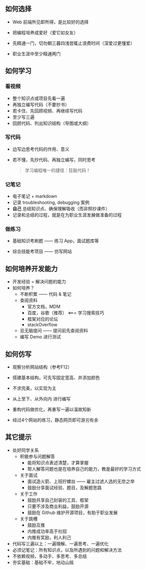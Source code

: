 ## **如何选择**

- Web 前端所见即所得，是比较好的选择

- 把编程培养成爱好（爱它如女友）

- 先精通一门，切勿朝三暮四浅尝辄止浪费时间（深爱过更懂爱）

- 职业生涯中至少精通两门

  

## **如何学习**

### 看视频

- 整个知识点或项目先看一遍
- 再独立编写代码（不要抄书）
- 若卡住、先回顾视频、再继续写代码
- 至少写三遍
- 回顾代码、列出知识结构（导图或大纲）

### 写代码

* 边写边思考代码的作用、意义

* 若不懂，先抄代码、再独立编写，同时思考

  > 学习编程唯一的捷径：狂敲代码！

### 记笔记

* 电子笔记 + markdown
* 记录 troubleshooting, debugging 案例
* **自己** 总结知识点、确保理解吸收（而非照抄课件）
* 记录和总结的过程，就是在为职业生涯发展做准备的过程

### 做练习

* 基础知识考刷题 —— 练习 App，面试题库等

* 综合技能考项目 —— 仿写网站

  

## 如何培养开发能力

* 开发经验 = 解决问题的能力
* 如何培养？
  * 不断积累 —— 代码 & 笔记
  * 查阅资料
    * 官方文档，MDM
    * 百度，谷歌（推荐） <=== 学习搜索技巧
    * 框架对应的论坛
    * stackOverflow
  * 忌无脑提问 —— 提问前先查阅资料
  * 编写 Demo 进行测试



## 如何仿写

* 观察分析网站结构（参考F12）

* 搭建基本结构，可先写固定宽高、并添加颜色

* 不求完美，以实现为主

* 从上至下、从外向内 进行编写

* 重构代码做优化，再重写一遍以温故知新

* 经过4个网站的练习，静态网页即可游刃有余

  

## 其它提示

* 处好同学关系
  * 积极参与问题解答
    * 能将知识点表述清楚，才算掌握
    * 帮人解答问题也是在培养自己的能力，教是最好的学习方式
  * 关于面试
    * 面试造火箭、上班拧螺丝 —— 雇主过滤人选的无奈之举
    * 鼓励分享面试经验、题目，及解题思路
  * 关于工作
    * 鼓励共享自己封装的工具、框架
    * 只要不涉及商业利益，鼓励开源
    * 鼓励在 Github 维护开源项目，有助于职业发展
  * 关于跳槽
    * 鼓励互推
    * 内推成功率高于社招
    * 内推有奖励，利人利己
* 代码写三遍以上：一遍理解、一遍思考、一遍优化
* 必须记笔记：所有知识点，以及所遇到的问题和解决方法
* 不依赖视频，多动手、多思考、多总结
* 夯实基础：基础不牢，地动山摇


